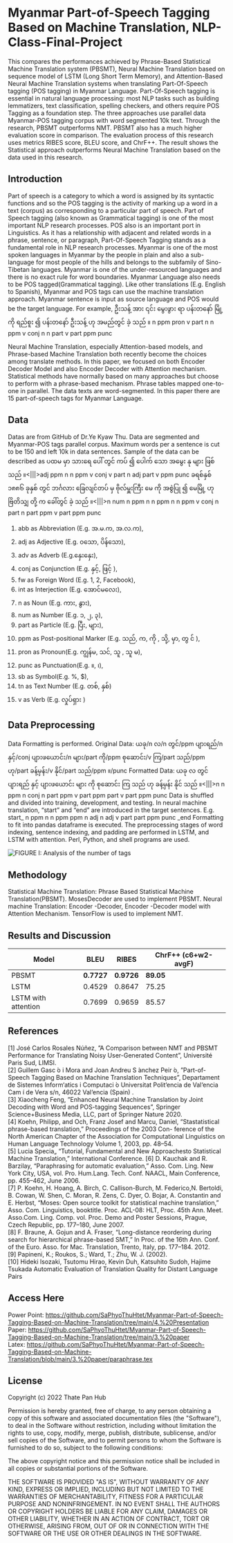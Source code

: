# Myanmar Part-of-Speech Tagging Based on Machine Translation, NLP-Class-Final-Project
This compares the performances achieved by Phrase-Based Statistical Machine Translation system (PBSMT), Neural Machine Translation based on sequence model of LSTM (Long Short Term Memory), and Attention-Based Neural Machine Translation systems when translating Part-Of-Speech tagging (POS tagging) in Myanmar Language.  Part-Of-Speech tagging is essential in natural language processing: most NLP tasks such as building lemmatizers, text classification, spelling checkers, and others require POS Tagging as a foundation step. The three approaches use parallel data Myanmar-POS tagging corpus with word segmented 10k text. Through the research, PBSMT outperforms NMT. PBSMT also has a much higher evaluation score in comparison. The evaluation process of this research uses metrics RIBES score, BLEU score, and ChrF++. The result shows the Statistical approach outperforms Neural Machine Translation based on the data used in this research.


## Introduction
Part of speech is a category to which a word is assigned by its syntactic functions and so the POS tagging is the activity of marking up a word in a text (corpus) as corresponding to a particular part of speech. Part of Speech tagging (also known as Grammatical tagging) is one of the most important NLP research processes. POS also is an important port in Linguistics. As it has a relationship with adjacent and related words in a phrase, sentence, or paragraph, Part-Of-Speech Tagging stands as a fundamental role in NLP research processes. Myanmar is one of the most spoken languages in Myanmar by the people in plain and also a sub-language for most people of the hills and belongs to the subfamily of Sino-Tibetan languages.
Myanmar is one of the under-resourced languages and there is no exact rule for word boundaries. Myanmar Language also needs to be POS tagged(Grammatical tagging). Like other translations (E.g. English to Spanish), Myanmar and POS tags can use the machine translation approach. Myanmar sentence is input as source language and POS would be the target language. For example,
ဦးသန့် အား ၎င်း မွေးဖွား ရာ ပန်းတနော် မြို့ ကို ရည်စူး ၍ ပန်းတနော် ဦးသန့် ဟု အမည်တွင် ခဲ့ သည် ။
n ppm pron v part n n ppm v conj n n part v part ppm punc

Neural Machine Translation, especially Attention-based models, and Phrase-based Machine Translation both recently become the choices among translate methods. 
In this paper, we focused on both Encoder Decoder Model and also Encoder Decoder with Attention mechanism. 
Statistical methods have normally based on many approaches but choose to perform with a phrase-based mechanism.
Phrase tables mapped one-to-one in parallel. The data texts are word-segmented.
In this paper there are 15 part-of-speech tags for Myanmar Language.


## Data
Datas are from GitHub of Dr.Ye Kyaw Thu. 
Data are segmented and Myanmar-POS tags parallel corpus. 
Maximum words per a sentence is cut to be 150 and left 10k in data sentences. 
Sample of the data can be described as
ပထမ မှာ သားရေ ပေါ် တွင် ကပ် ၍ ပေါက် သော အမွေး နု များ ဖြစ် သည် ။<|||>adj ppm n n ppm v conj v part n adj part v ppm punc
ခရစ်နှစ် ၁၈၈၆ ခုနှစ် တွင် ဘင်္ဂလား ခြေလျင်တပ် မှ ဗိုလ်မှူးကြီး မေ ကို အစွဲပြု ၍ မေမြို့ ဟု ဗြိတိသျှ တို့ က ခေါ်တွင် ခဲ့ သည် ။<|||>n num n ppm n n ppm n n ppm v conj n part n part ppm v part ppm punc

1. abb as Abbreviation (E.g. အ.မ.က, အ.လ.က),
2. adj as Adjective (E.g. ၀သော, ပိန်သော),
3. adv as Adverb (E.g.နှေးနှေး),
4. conj as Conjunction (E.g. နှင့်,  ဖြင့် ),
5. fw as Foreign Word (E.g. 1, 2, Facebook),
6. int as Interjection (E.g. အောင်မလေး),
7. n as Noun (E.g. ကား, နွား),
8. num as Number (E.g. ၁, ၂, ၃),
9. part as Particle (E.g. ပြီး, များ),
10. ppm as Post-positional Marker (E.g. သည်, က, ကို , သို့, မှာ, တွ င် ),
11. pron as Pronoun(E.g. ကျွန်မ, သင်, သူ , သူ မ),
12. punc as Punctuation(E.g. ။, ၊),
13. sb as Symbol(E.g. %, $),
14. tn as Text Number (E.g. တစ်, နှစ်)
15. v as Verb (E.g. လှုပ်ရှား )

## Data Preprocessing
Data Formatting is performed.
Original Data: ယခု/n လ/n တွင်/ppm ပျားရည်/n နှင့်/conj ပျားဖယောင်း/n များ/part ကို/ppm စုဆောင်း/v ကြ/part သည်/ppm ဟု/part ခန့်မှန်း/v နိုင်/part သည်/ppm ။/punc
Formatted Data: ယခု လ တွင် ပျားရည် နှင့် ပျားဖယောင်း များ ကို စုဆောင်း ကြ သည် ဟု ခန့်မှန်း နိုင် သည် ။<|||>n n ppm n conj n part ppm v part ppm part v part ppm punc
Data is shuffled and divided into training, development, and testing.
In neural machine translation, “start” and “end” are introduced  in the target sentences.
       E.g. start_ n ppm n n ppm ppm n adj n adj v part part ppm punc _end
Formatting to fit into pandas dataframe is executed.
The preprocessing stages of word indexing, sentence indexing, and padding are performed in LSTM, and  LSTM with attention.
Perl, Python, and shell programs are used.

![FIGURE I: Analysis of the number of tags ](https://github.com/SaPhyoThuHtet/Myanmar-Part-of-Speech-Tagging-Based-on-Machine-Translation/blob/main/images/fig1.png)

## Methodology
Statistical Machine Translation: Phrase Based Statistical Machine Translation(PBSMT). MosesDecoder are used to implement PBSMT. Neural machine Translation: Encoder -Decoder, Encoder -Decoder model with Attention Mechanism. TensorFlow is used to implement NMT.

## Results and Discussion
Model | BLEU | RIBES| ChrF++ (c6+w2-avgF)
| ------------- | ------------- |------------- |------------- |
PBSMT|**0.7727**|**0.9726**|**89.05**
LSTM|0.4529|0.8647|75.25
LSTM with attention|0.7699|0.9659|85.57




## References
[1] José Carlos Rosales Núñez, ”A Comparison between NMT and PBSMT Performance for Translating Noisy User-Generated Content”, Université Paris Sud, LIMSI.<br>
[2] Guillem Gasc ́o i Mora and Joan Andreu S ́anchez Peir ́o, ”Part-of-Speech Tagging Based on Machine Translation Techniques”, Departament de Sistemes Inform‘atics i Computaci ́o Universitat Polit‘encia de Val‘encia Cam ́ı de Vera s/n, 46022 Val‘encia (Spain) . <br>
[3] Xiaocheng Feng, ”Enhanced Neural Machine Translation by Joint Decoding with Word and POS-tagging Sequences”, Springer Science+Business Media, LLC, part of Springer Nature 2020.<br>
[4] Koehn, Philipp, and Och, Franz Josef and Marcu, Daniel, “Stastatistical phrase-based translation,” Proceedings of the 2003 Con- ference of the North American Chapter of the Association for Computational Linguistics on Human Language Technology Volume 1, 2003, pp. 48–54.<br>
[5] Lucia Specia„ “Tutorial, Fundamental and New Approachesto Statistical Machine Translation,” International Conference.
[6] D. Kauchak and R. Barzilay, “Paraphrasing for automatic evaluation,” Asso. Com. Ling. New York City, USA, vol. Pro. Hum.Lang. Tech. Conf. NAACL, Main Conference, pp. 455–462, June 2006.<br>
[7] P. Koehn, H. Hoang, A. Birch, C. Callison-Burch, M. Federico,N. Bertoldi, B. Cowan, W. Shen, C. Moran, R. Zens, C. Dyer, O. Bojar, A. Constantin and E. Herbst, “Moses: Open source toolkit for statistical machine translation,” Asso. Com. Linguistics, booktitle. Proc. ACL-08: HLT, Proc. 45th Ann. Meet. Asso.Com. Ling. Comp. vol. Proc. Demo and Poster Sessions, Prague, Czech Republic, pp. 177–180, June 2007.<br>
[8] F. Braune, A. Gojun and A. Fraser, “Long-distance reordering during search for hierarchical phrase-based SMT,” In Proc. of the 16th Ann. Conf. of the Euro. Asso. for Mac. Translation, Trento, Italy, pp. 177–184. 2012.<br>
[9] Papineni, K.; Roukos, S.; Ward, T.; Zhu, W. J. (2002).<br>
[10] Hideki Isozaki, Tsutomu Hirao, Kevin Duh, Katsuhito Sudoh, Hajime Tsukada Automatic Evaluation of Translation Quality for Distant Language Pairs

## Access Here
Power Point: https://github.com/SaPhyoThuHtet/Myanmar-Part-of-Speech-Tagging-Based-on-Machine-Translation/tree/main/4.%20Presentation<br>
Paper: https://github.com/SaPhyoThuHtet/Myanmar-Part-of-Speech-Tagging-Based-on-Machine-Translation/tree/main/3.%20paper<br>
Latex: https://github.com/SaPhyoThuHtet/Myanmar-Part-of-Speech-Tagging-Based-on-Machine-Translation/blob/main/3.%20paper/paraphrase.tex

## License
Copyright (c) 2022 Thate Pan Hub

Permission is hereby granted, free of charge, to any person obtaining a copy
of this software and associated documentation files (the "Software"), to deal
in the Software without restriction, including without limitation the rights
to use, copy, modify, merge, publish, distribute, sublicense, and/or sell
copies of the Software, and to permit persons to whom the Software is
furnished to do so, subject to the following conditions:

The above copyright notice and this permission notice shall be included in all
copies or substantial portions of the Software.

THE SOFTWARE IS PROVIDED "AS IS", WITHOUT WARRANTY OF ANY KIND, EXPRESS OR
IMPLIED, INCLUDING BUT NOT LIMITED TO THE WARRANTIES OF MERCHANTABILITY,
FITNESS FOR A PARTICULAR PURPOSE AND NONINFRINGEMENT. IN NO EVENT SHALL THE
AUTHORS OR COPYRIGHT HOLDERS BE LIABLE FOR ANY CLAIM, DAMAGES OR OTHER
LIABILITY, WHETHER IN AN ACTION OF CONTRACT, TORT OR OTHERWISE, ARISING FROM,
OUT OF OR IN CONNECTION WITH THE SOFTWARE OR THE USE OR OTHER DEALINGS IN THE
SOFTWARE.


